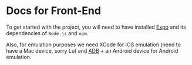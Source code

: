 # Docs for Front-End

To get started with the project, you will need to have installed [Expo](https://docs.expo.dev/) and its dependencies of `Node.js` and `npm`. 

Also, for emulation purposes we need XCode for iOS emulation (need to have a Mac device, sorry Lu) and [ADB](https://developer.android.com/studio/command-line/adb) + an Android device for Android emulation.